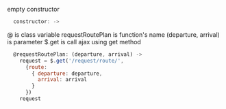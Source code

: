 empty constructor
```javascript
  constructor: ->
````

@ is class variable
requestRoutePlan is function's name
(departure, arrival) is parameter
$.get is call ajax using get method

```javascript
  @requestRoutePlan: (departure, arrival) ->
    request = $.get('/request/route/',
      {route:
        { departure: departure,
          arrival: arrival
        }
      })
    request
    
```
